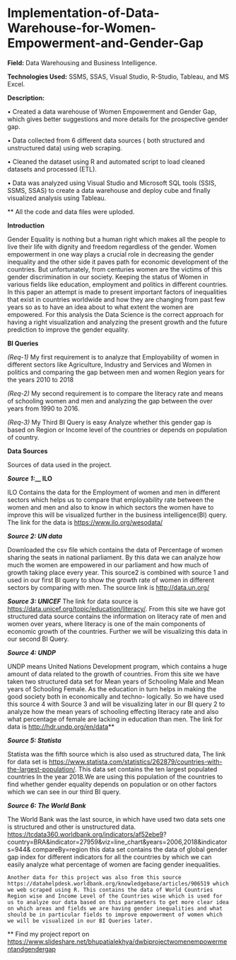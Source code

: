 # Implementation-of-Data-Warehouse-for-Women-Empowerment-and-Gender-Gap

**Field:** Data Warehousing and Business Intelligence.

**Technologies Used:** SSMS, SSAS, Visual Studio, R-Studio, Tableau, and MS Excel. 

**Description:** 

•	Created a data warehouse of Women Empowerment and Gender Gap, which gives better suggestions and more details for the prospective gender gap.

•	Data collected from 6 different data sources ( both structured and unstructured data) using web scraping.

•	Cleaned the dataset using R and automated script to load cleaned datasets and processed (ETL).

•	Data was analyzed using Visual Studio and Microsoft SQL tools (SSIS, SSMS, SSAS) to create a data warehouse and deploy cube and finally visualized analysis using Tableau. 


** All the code and data files were uploded.


**Introduction**

Gender Equality is nothing but a human right which makes all the people to live their life with dignity and freedom regardless of the gender. Women empowerment in one way plays a crucial role in decreasing the gender inequality and the other side it paves path for economic development of the countries. But unfortunately, from centuries women are the victims of this gender discrimination in our society. Keeping the status of Women in various fields like education, employment and politics in different countries. In this paper an attempt is made to present important factors of inequalities that exist in countries worldwide and how they are changing from past few years so as to have an idea about to what extent the women are empowered. For this analysis the Data Science is the correct approach for having a right visualization and analyzing the present growth and the future prediction to improve the gender equality.


**BI Queries**

_(Req-1)_ My first requirement is to analyze that Employability of women in different sectors like Agriculture, Industry and Services and Women in politics and comparing the gap between men and women Region years for the years 2010 to 2018

_(Req-2)_ My second requirement is to compare the literacy rate and means of schooling women and men and analyzing the gap between the over years from 1990 to 2016.

_(Req-3)_ My Third BI Query is easy Analyze whether this gender gap is based on Region or Income level of the countries or depends on population of country.


**Data Sources**

Sources of data used in the project.

**_Source 1:___ ILO**

ILO Contains the data for the Employment of women and men in different sectors which helps us to compare that employability rate between the women and men and also to know in which sectors the women have to improve this will be visualized further in the business intelligence(BI) query. The link for the data is https://www.ilo.org/wesodata/

**_Source 2: UN data_**

Downloaded the csv file which contains the data of Percentage of women sharing the seats in national parliament. By this data we can analyze how much the women are empowered in our parliament and how much of growth taking place every year. This source2 is combined with source 1 and used in our first BI query to show the growth rate of women in different sectors by comparing with men. The source link is http://data.un.org/

**_Source 3: UNICEF_**
The link for data source is https://data.unicef.org/topic/education/literacy/. From this site we have got structured data source contains the information on literacy rate of men and women over years, where literacy is one of the main components of economic growth of the countries. Further we will be visualizing this data in our second BI Query.

**_Source 4: UNDP_**

UNDP means United Nations Development program, which contains a huge amount of data related to the growth of countries. From this site we have taken two structured data set for Mean years of Schooling Male and Mean years of Schooling Female. As the education in turn helps in making the good society both in economically and techno- logically. So we have used this source 4 with Source 3 and will be visualizing later in our BI query 2 to analyze how the mean years of schooling effecting literacy rate and also what percentage of female are lacking in education than men. The link for data is http://hdr.undp.org/en/data**

**_Source 5: Statista_**

Statista was the fifth source which is also used as structured data, The link for data set is https://www.statista.com/statistics/262879/countries-with-the-largest-population/. This data set contains the ten largest populated countries In the year 2018.We are using this population of the countries to find whether gender equality depends on population or on other factors which we can see in our third BI query.

**_Source 6: The World Bank_**

The World Bank was the last source, in which have used two data sets one is structured and other is unstructured data. https://tcdata360.worldbank.org/indicators/af52ebe9? country=BRA&indicator=27959&viz=line_chart&years=2006,2018&indicators=944& compareBy=region this data set contains the data of global gender gap index for different indicators for all the countries by which we can easily analyze what percentage of women are facing gender inequalities. 

    Another data for this project was also from this source https://datahelpdesk.worldbank.org/knowledgebase/articles/906519 which we web scraped using R. This contains the data of World Countries Region wise and Income Level of the Countries wise which is used for us to analyze our data based on this parameters to get more clear idea on which areas and fields we are having gender inequalities and what should be in particular fields to improve empowerment of women which we will be visualized in our BI Queries later.
    
    
** Find my project report on https://www.slideshare.net/bhupatialekhya/dwbiprojectwomenempowermentandgendergap
